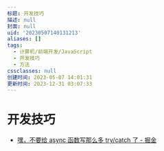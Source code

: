 ```yaml
---
标题: 开发技巧
描述: null
封面: null
uid: '20230507140131213'
aliases: []
tags:
  - 计算机/前端开发/JavaScript
  - 开发技巧
  - 方法
cssclasses: null
创建时间: 2023-05-07 14:01:31
更新时间: 2023-12-31 03:07:33
---
```


# 开发技巧

- [嘿，不要给 async 函数写那么多 try/catch 了 - 掘金](https://juejin.cn/post/6844903886898069511)
